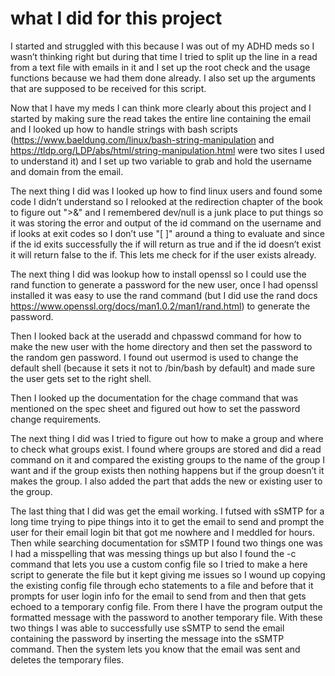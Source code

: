 # what I did for this project

I started and struggled with this because I was out of my ADHD meds so I wasn’t thinking right but during that time I tried to split up the line in a read from a text file with emails in it and I set up the root check and the usage functions because we had them done already.  I also set up the arguments that are supposed to be received for this script.  

Now that I have my meds I can think more clearly about this project and I started by making sure the read takes the entire line containing the email and I looked up how to handle strings with bash scripts (https://www.baeldung.com/linux/bash-string-manipulation and https://tldp.org/LDP/abs/html/string-manipulation.html were two sites I used to understand it) and I set up two variable to grab and hold the username and domain from the email. 

The next thing I did was I looked up how to find linux users  and found some code I didn’t understand so I relooked at the redirection chapter of the book to figure out ">&" and I remembered dev/null is a junk place to put things so it was storing the error and output of the id command on the username and if looks at exit codes so I don’t use "[ ]" around a thing to evaluate and since if the id exits successfully the if will return as true and if the id doesn’t exist it will return false to the if.  This lets me check for if the user exists already.  

The next thing I did was lookup how to install openssl so I could use the rand function to generate a password for the new user, once I had openssl installed it was easy to use the rand command (but I did use the rand docs  https://www.openssl.org/docs/man1.0.2/man1/rand.html) to generate the password.

  Then I looked back at the useradd and chpasswd command for how to make the new user with the home directory and then set the password to the random gen password.  I found out usermod is used to change the default shell (because it sets it not to /bin/bash by default) and made sure the user gets set to the right shell.  

Then I looked up the documentation for the chage command that was mentioned on the spec sheet and figured out how to set the password change requirements.  

The next thing I did was I tried to figure out how to make a group and where to check what groups exist.  I found where groups are stored and did a read command on it and compared the existing groups to the name of the group I want and if the group exists then nothing happens but if the group doesn’t it makes the group.  I also added the part that adds the new or existing user to the group.  

The last thing that I did was get the email working.  I futsed with sSMTP for a long time trying to pipe things into it to get the email to send and prompt the user for their email login bit that got me nowhere and I meddled for hours.  Then while searching documentation for sSMTP I found two things one was I had a misspelling that was messing things up but also I found the -c command that lets you use a custom config file so I tried to make a here script to generate the file but it kept giving me issues so I wound up copying the existing config file through echo statements to a file and before that it prompts for user login info for the email to send from and then that gets echoed to a temporary config file.  From there I have the program output the formatted message with the password to another temporary file.  With these two things I was able to successfully use sSMTP to send the email containing the password by inserting the message into the sSMTP command.  Then the system lets you know that the email was sent and deletes the temporary files.  
